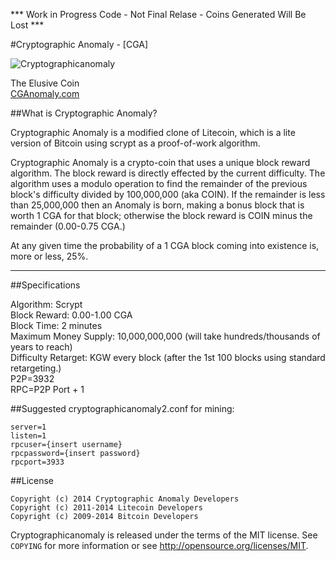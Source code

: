 *** Work in Progress Code - Not Final Relase - Coins Generated Will Be Lost ***

#Cryptographic Anomaly - [CGA]  

![Cryptographicanomaly](http://cganomaly.com/imgs/logo.png)

The Elusive Coin  
[CGAnomaly.com](CGAnomaly.com)  

##What is Cryptographic Anomaly?

Cryptographic Anomaly is a modified clone of Litecoin, which is a lite version of Bitcoin using scrypt as a proof-of-work algorithm. 

Cryptographic Anomaly is a crypto-coin that uses a unique block reward algorithm. The block reward is directly effected by the current difficulty. The algorithm uses a modulo operation to find the remainder of the previous block's difficulty divided by 100,000,000 (aka COIN). If the remainder is less than 25,000,000 then an Anomaly is born, making a bonus block that is worth 1 CGA for that block; otherwise the block reward is COIN minus the remainder (0.00-0.75 CGA.)

At any given time the probability of a 1 CGA block coming into existence is, more or less, 25%.

-----------------------------------------------------------------------------------------------------

##Specifications

Algorithm: Scrypt<br />
Block Reward: 0.00-1.00 CGA<br />
Block Time: 2 minutes<br />
Maximum Money Supply: 10,000,000,000 (will take hundreds/thousands of years to reach)<br />
Difficulty Retarget: KGW every block (after the 1st 100 blocks using standard retargeting.)<br />
P2P=3932<br />
RPC=P2P Port + 1

##Suggested cryptographicanomaly2.conf for mining:

	server=1
 	listen=1
 	rpcuser={insert username}
 	rpcpassword={insert password}
 	rpcport=3933
	

##License

	Copyright (c) 2014 Cryptographic Anomaly Developers
	Copyright (c) 2011-2014 Litecoin Developers
	Copyright (c) 2009-2014 Bitcoin Developers

Cryptographicanomaly is released under the terms of the MIT license. See `COPYING` for more
information or see http://opensource.org/licenses/MIT.
